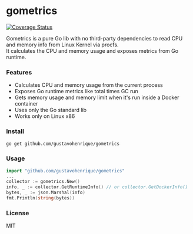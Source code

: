 gometrics
===

[![Coverage Status](https://coveralls.io/repos/github/gustavohenrique/gometrics/badge.svg?branch=main)](https://coveralls.io/github/gustavohenrique/gometrics?branch=main)

Gometrics is a pure Go lib with no third-party dependencies to read CPU and memory info from Linux Kernel via procfs.  
It calculates the CPU and memory usage and exposes metrics from Go runtime.

### Features

- Calculates CPU and memory usage from the current process
- Exposes Go runtime metrics like total times GC run
- Gets memory usage and memory limit when it's run inside a Docker container
- Uses only the Go standard lib
- Works only on Linux x86

### Install

```sh
go get github.com/gustavohenrique/gometrics
```

### Usage

```go
import "github.com/gustavohenrique/gometrics"
...
collector := gometrics.New()
info, _ := collector.GetRuntimeInfo() // or collector.GetDockerInfo()
bytes, _ := json.Marshal(info)
fmt.Println(string(bytes))
```

### License

MIT
